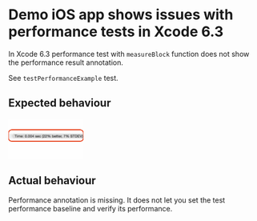 # Demo iOS app shows issues with performance tests in Xcode 6.3

In Xcode 6.3 performance test with `measureBlock` function does not show the performance result annotation.

See `testPerformanceExample` test.

## Expected behaviour

<img src='https://raw.githubusercontent.com/evgenyneu/performance_tests_broken_code_xcode_swift/master/graphics/test_performance_annotation.png' width='150' alt='Performance annoatation is missing'>

## Actual behaviour

Performance annotation is missing. It does not let you set the test performance baseline and verify its performance.

